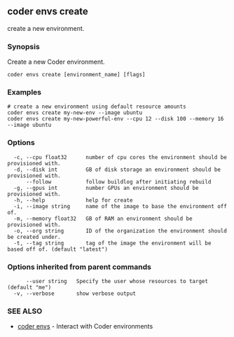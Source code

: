 ## coder envs create

create a new environment.

### Synopsis

Create a new Coder environment.

```
coder envs create [environment_name] [flags]
```

### Examples

```
# create a new environment using default resource amounts
coder envs create my-new-env --image ubuntu
coder envs create my-new-powerful-env --cpu 12 --disk 100 --memory 16 --image ubuntu
```

### Options

```
  -c, --cpu float32      number of cpu cores the environment should be provisioned with.
  -d, --disk int         GB of disk storage an environment should be provisioned with.
      --follow           follow buildlog after initiating rebuild
  -g, --gpus int         number GPUs an environment should be provisioned with.
  -h, --help             help for create
  -i, --image string     name of the image to base the environment off of.
  -m, --memory float32   GB of RAM an environment should be provisioned with.
  -o, --org string       ID of the organization the environment should be created under.
  -t, --tag string       tag of the image the environment will be based off of. (default "latest")
```

### Options inherited from parent commands

```
      --user string   Specify the user whose resources to target (default "me")
  -v, --verbose       show verbose output
```

### SEE ALSO

* [coder envs](coder_envs.md)	 - Interact with Coder environments

